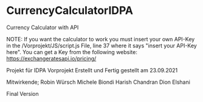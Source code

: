 # CurrencyCalculatorIDPA

Currency Calculator with API

NOTE: If you want the calculator to work you must insert your own API-Key in the /Vorprojekt/JS/script.js File, line 37 where it says "insert your API-Key here". You can get a Key from the following website: https://exchangeratesapi.io/pricing/

Projekt für IDPA Vorprojekt
Erstellt und Fertig gestellt am 23.09.2021

Mitwirkende;
Robin Würsch
Michele Biondi
Harish Chandran
Dion Elshani


Final Version
